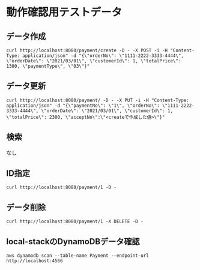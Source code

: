# 動作確認用テストデータ

## データ作成

```
curl http://localhost:8080/payment/create -D - -X POST -i -H "Content-Type: application/json" -d "{\"orderNo\": \"1111-2222-3333-4444\", \"orderDate\": \"2021/03/01\", \"customerId\": 1, \"totalPrice\": 1300, \"paymentType\", \"03\"}"
```

## データ更新

```
curl http://localhost:8080/payment/ -D - -X PUT -i -H "Content-Type: application/json" -d "{\"paymentNo\": \"1\", \"orderNo\": \"1111-2222-3333-4444\", \"orderDate\": \"2021/03/01\", \"customerId\": 1, \"totalPrice\": 2300, \"acceptNo\":\"<createで作成した値>\"}"
```

## 検索

なし

## ID指定

```
curl http://localhost:8080/payment/1 -D -
```

## データ削除

```
curl http://localhost:8080/payment/1 -X DELETE -D -
```


## local-stackのDynamoDBデータ確認

```
aws dynamodb scan --table-name Payment --endpoint-url http://localhost:4566
```
